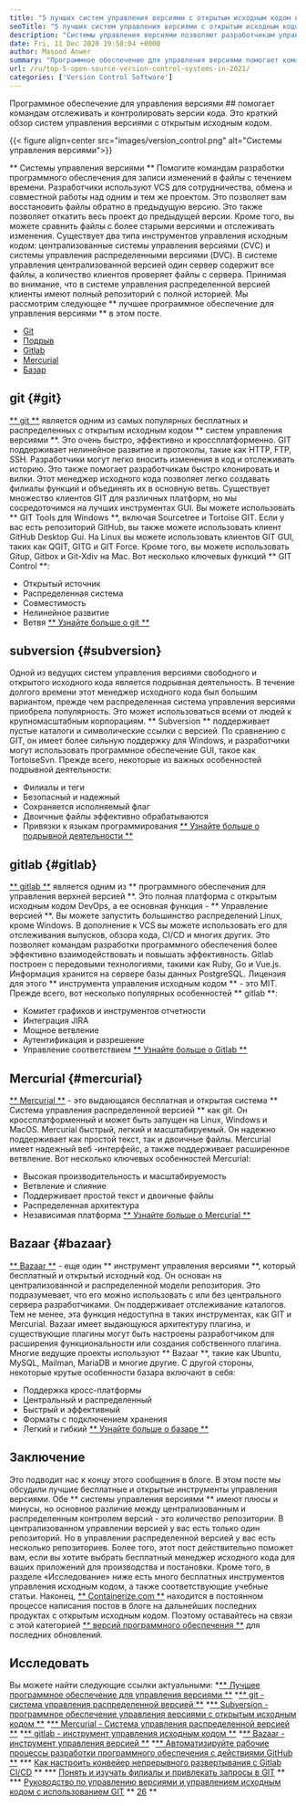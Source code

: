 ```yaml
---
title: "5 лучших систем управления версиями с открытым исходным кодом в 2021 году" 
seoTitle: "5 лучших систем управления версиями с открытым исходным кодом в 2021 году" 
description: "Системы управления версиями позволяют разработчикам управлять изменениями в коде с течением времени. Управление версией с открытым исходным кодом поставляется в распределенных и клиентских моделях." 
date: Fri, 11 Dec 2020 19:58:04 +0000
author: Masood Anwer
summary: "Программное обеспечение для управления версиями помогает командам отслеживать и контролировать версии кода. Это краткий обзор систем управления версиями с открытым исходным кодом." 
url: /ru/top-5-open-source-version-control-systems-in-2021/
categories: ['Version Control Software']
---
```


Программное обеспечение для управления версиями ## помогает командам отслеживать и контролировать версии кода. Это краткий обзор систем управления версиями с открытым исходным кодом.

{{< figure align=center src="images/version_control.png" alt="Системы управления версиями">}}

** Системы управления версиями ** Помогите командам разработки программного обеспечения для записи изменений в файлы с течением времени. Разработчики используют VCS для сотрудничества, обмена и совместной работы над одним и тем же проектом. Это позволяет вам восстановить файлы обратно в предыдущую версию. Это также позволяет откатить весь проект до предыдущей версии. Кроме того, вы можете сравнить файлы с более старыми версиями и отслеживать изменения.
Существует два типа инструментов управления исходным кодом: централизованные системы управления версиями (CVC) и системы управления распределенными версиями (DVC). В системе управления централизованной версией один сервер содержит все файлы, а количество клиентов проверяет файлы с сервера. Принимая во внимание, что в системе управления распределенной версией клиенты имеют полный репозиторий с полной историей.
Мы рассмотрим следующее ** лучшее программное обеспечение для управления версиями ** в этом посте.
  * [Git][2]
  * [Подрыв][3]
  * [Gitlab][4]
  * [Mercurial][5]
  * [Базар][6]

## git {#git}
[** git **][7] является одним из самых популярных бесплатных и распределенных с открытым исходным кодом ** систем управления версиями **. Это очень быстро, эффективно и кроссплатформенно. GIT поддерживает нелинейное развитие и протоколы, такие как HTTP, FTP, SSH. Разработчики могут легко вносить изменения в код и отслеживать историю. Это также помогает разработчикам быстро клонировать и вилки. Этот менеджер исходного кода позволяет легко создавать филиалы функций и объединять их в основную ветвь. Существует множество клиентов GIT для различных платформ, но мы сосредоточимся на лучших инструментах GUI. Вы можете использовать ** GIT Tools для Windows **, включая Sourcetree и Tortoise GIT. Если у вас есть репозиторий GitHub, вы также можете использовать клиент GitHub Desktop Gui. На Linux вы можете использовать клиентов GIT GUI, таких как QGIT, GITG и GIT Force. Кроме того, вы можете использовать Gitup, Gitbox и Git-Xdiv на Mac.
Вот несколько ключевых функций ** GIT Control **:
  * Открытый источник
  * Распределенная система
  * Совместимость
  * Нелинейное развитие
  * Ветвя
[** Узнайте больше о git **][8]

## subversion {#subversion}
Одной из ведущих систем управления версиями свободного и открытого исходного кода является подрывная деятельность. В течение долгого времени этот менеджер исходного кода был большим вариантом, прежде чем распределенная система управления версиями приобрела популярность. Это может использоваться всеми от людей к крупномасштабным корпорациям. ** Subversion ** поддерживает пустые каталоги и символические ссылки с версией. По сравнению с GIT, он имеет более сильную поддержку для Windows, и разработчики могут использовать программное обеспечение GUI, такое как TortoiseSvn.
Прежде всего, некоторые из важных особенностей подрывной деятельности:
  * Филиалы и теги
  * Безопасный и надежный
  * Сохраняется исполняемый флаг
  * Двоичные файлы эффективно обрабатываются
  * Привязки к языкам программирования
[** Узнайте больше о подрывной деятельности **][9]

## gitlab {#gitlab}
[** gitlab **][10] является одним из ** программного обеспечения для управления верхней версией **. Это полная платформа с открытым исходным кодом DevOps, а ее основная функция - ** Управление версией **. Вы можете запустить большинство распределений Linux, кроме Windows. В дополнение к VCS вы можете использовать его для отслеживания выпусков, обзора кода, CI/CD и многих других. Это позволяет командам разработки программного обеспечения более эффективно взаимодействовать и повышать эффективность. Gitlab построен с передовыми технологиями, такими как Ruby, Go и Vue.js. Информация хранится на сервере базы данных PostgreSQL. Лицензия для этого ** инструмента управления исходным кодом ** - это MIT.
Прежде всего, вот несколько популярных особенностей ** gitlab **:
  * Комитет графиков и инструментов отчетности
  * Интеграция JIRA
  * Мощное ветвление
  * Аутентификация и разрешение
  * Управление соответствием
[** Узнайте больше о Gitlab **][11]

## Mercurial {#mercurial}
[** Mercurial **][12] - это выдающаяся бесплатная и открытая система ** Система управления распределенной версией ** как git. Он кроссплатформенный и может быть запущен на Linux, Windows и MacOS. Mercurial быстрый, легкий и масштабируемый. Он надежно поддерживает как простой текст, так и двоичные файлы. Mercurial имеет надежный веб -интерфейс, а также поддерживает расширенное ветвление.
Вот несколько ключевых особенностей Mercurial:
  * Высокая производительность и масштабируемость
  * Ветвление и слияние
  * Поддерживает простой текст и двоичные файлы
  * Распределенная архитектура
  * Независимая платформа
[** Узнайте больше о Mercurial **][13]

## Bazaar {#bazaar}
[** Bazaar **][14] - еще один ** инструмент управления версиями **, который бесплатный и открытый исходный код. Он основан на централизованной и распределенной модели репозитория. Это подразумевает, что его можно использовать с или без центрального сервера разработчиками. Он поддерживает отслеживание каталогов. Тем не менее, эта функция недоступна в таких инструментах, как GIT и Mercurial. Bazaar имеет выдающуюся архитектуру плагина, и существующие плагины могут быть настроены разработчиком для расширения функциональности или создания собственного плагина. Многие ведущие проекты используют ** Bazaar **, такие как Ubuntu, MySQL, Mailman, MariaDB и многие другие.
С другой стороны, некоторые крутые особенности базара включают в себя:
  * Поддержка кросс-платформы
  * Центральный и распределенный
  * Быстрый и эффективный
  * Форматы с подключением хранения
  * Легкий и гибкий
[** Узнайте больше о базаре **][15]

## Заключение
Это подводит нас к концу этого сообщения в блоге. В этом посте мы обсудили лучшие бесплатные и открытые инструменты управления версиями. Обе ** системы управления версиями ** имеют плюсы и минусы, но основное различие между централизованным и распределенным контролем версий - это количество репозитории. В централизованном управлении версией у вас есть только один репозиторий. Но в управлении распределенной версией у вас есть несколько репозиториев. Более того, этот пост действительно поможет вам, если вы хотите выбрать бесплатный менеджер исходного кода для ваших приложений для производства и постановки. Кроме того, в разделе «Исследование» ниже есть много бесплатных инструментов управления исходным кодом, а также соответствующие учебные статьи.
Наконец, [** Containerize.com **][16] находится в постоянном процессе написания постов в блоге на дальнейших последних продуктах с открытым исходным кодом. Поэтому оставайтесь на связи с этой категорией [** версий программного обеспечения **][17] для последних обновлений.

## Исследовать
Вы можете найти следующие ссылки актуальными:
  *[** Лучшее программное обеспечение для управления версиями **][1]
  *[** git - система управления распределенной версией **][18]
  *[** Subversion - программное обеспечение управления версиями с открытым исходным кодом **][19]
  *[** Mercurial - Система управления распределенной версией **][20]
  *[** gitlab - инструмент управления исходным кодом **][21]
  *[** Bazaar - инструмент управления версией **][22]
  *[** Автоматизируйте рабочие процессы разработки программного обеспечения с действиями GitHub **][23]
  *** [Как настроить конвейер непрерывного развертывания с Gitlab CI/CD][24] **
  *** [Понять и изучать филиалы и привлекать запросы в GIT][25] **
  *** [Руководство по управлению версиями и управлением исходным кодом с использованием GIT][26] ** [26] **

  
[1]: https://products.containerize.com/version-control
[2]: #Git
[3]: #Subversion
[4]: #GitLab
[5]: #Mercurial
[6]: #Bazaar
[7]: https://products.containerize.com/version-control/git/
[8]: https://git-scm.com/
[9]: https://subversion.apache.org/
[10]: https://products.containerize.com/version-control/gitlab/
[11]: https://about.gitlab.com/
[12]: https://products.containerize.com/version-control/mercurial/
[13]: https://www.mercurial-scm.org/
[14]: https://products.containerize.com/version-control/bazaar/
[15]: https://bazaar.canonical.com/
[16]: https://containerize.com
[17]: https://blog.containerize.com/category/version-control-software/
[18]: https://products.containerize.com/version-control/git
[19]: https://products.containerize.com/version-control/subversion
[20]: https://products.containerize.com/version-control/mercurial
[21]: https://products.containerize.com/version-control/gitlab
[22]: https://products.containerize.com/version-control/bazaar
[23]: https://blog.containerize.com/version-control-software/github-actions-tutorial-automate-your-first-workflow/
[24]: https://blog.containerize.com/version-control-software/gitlab-continuous-deployment-how-it-works/
[25]: https://blog.containerize.com/version-control-software/understand-and-learn-branches-and-pull-requests-in-git/
[26]: https://blog.containerize.com/2021/01/08/guide-to-version-control-and-source-code-management-using-git/
